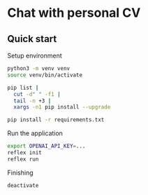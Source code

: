 # Chat with personal CV

## Quick start

Setup environment

```bash
python3 -m venv venv
source venv/bin/activate

pip list |
  cut -d" " -f1 |
  tail -n +3 |
  xargs -n1 pip install --upgrade

pip install -r requirements.txt
```

Run the application

```bash
export OPENAI_API_KEY=...
reflex init
reflex run
```

Finishing

```bash
deactivate
```
